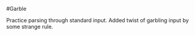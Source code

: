 #Garble

Practice parsing through standard input. Added twist of garbling input by some strange rule.